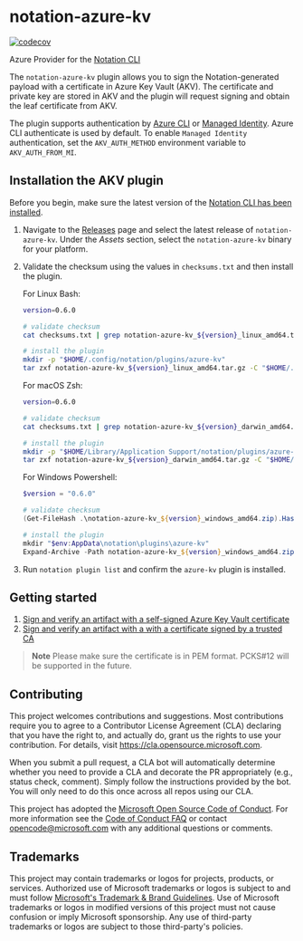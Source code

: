 # notation-azure-kv

[![codecov](https://codecov.io/gh/Azure/notation-azure-kv/branch/main/graph/badge.svg)](https://codecov.io/gh/Azure/notation-azure-kv)

Azure Provider for the [Notation CLI](https://github.com/notaryproject/notation)

The `notation-azure-kv` plugin allows you to sign the Notation-generated payload with a certificate in Azure Key Vault (AKV). The certificate and private key are stored in AKV and the plugin will request signing and obtain the leaf certificate from AKV. 

The plugin supports authentication by [Azure CLI](https://learn.microsoft.com/cli/azure/authenticate-azure-cli) or [Managed Identity](https://learn.microsoft.com/azure/active-directory/managed-identities-azure-resources/overview). Azure CLI authenticate is used by default. To enable `Managed Identity` authentication, set the `AKV_AUTH_METHOD` environment variable to `AKV_AUTH_FROM_MI`.

## Installation the AKV plugin
Before you begin, make sure the latest version of the [Notation CLI has been installed](https://notaryproject.dev/docs/installation/cli/). 

1. Navigate to the [Releases](https://github.com/Azure/notation-azure-kv/releases) page and select the latest release of `notation-azure-kv`. Under the *Assets* section, select the `notation-azure-kv` binary for your platform.
2. Validate the checksum using the values in `checksums.txt` and then install the plugin.

   For Linux Bash:
   ```sh
   version=0.6.0

   # validate checksum
   cat checksums.txt | grep notation-azure-kv_${version}_linux_amd64.tar.gz | sha256sum -c

   # install the plugin
   mkdir -p "$HOME/.config/notation/plugins/azure-kv"
   tar zxf notation-azure-kv_${version}_linux_amd64.tar.gz -C "$HOME/.config/notation/plugins/azure-kv" notation-azure-kv
   ```
   For macOS Zsh:
   ```sh
   version=0.6.0

   # validate checksum
   cat checksums.txt | grep notation-azure-kv_${version}_darwin_amd64.tar.gz | shasum -a 256 -c

   # install the plugin
   mkdir -p "$HOME/Library/Application Support/notation/plugins/azure-kv"
   tar zxf notation-azure-kv_${version}_darwin_amd64.tar.gz -C "$HOME/Library/Application Support/notation/plugins/azure-kv" notation-azure-kv
   ```
   For Windows Powershell:
   ```powershell
   $version = "0.6.0"

   # validate checksum
   (Get-FileHash .\notation-azure-kv_${version}_windows_amd64.zip).Hash

   # install the plugin
   mkdir "$env:AppData\notation\plugins\azure-kv"
   Expand-Archive -Path notation-azure-kv_${version}_windows_amd64.zip -DestinationPath "$env:AppData\notation\plugins\azure-kv"
   ```
3. Run `notation plugin list` and confirm the `azure-kv` plugin is installed.

## Getting started
1. [Sign and verify an artifact with a self-signed Azure Key Vault certificate](docs/self-signed-workflow.md)
2. [Sign and verify an artifact with a with a certificate signed by a trusted CA](docs/ca-signed-workflow.md)

> **Note** Please make sure the certificate is in PEM format. PCKS#12 will be supported in the future.
## Contributing

This project welcomes contributions and suggestions.  Most contributions require you to agree to a
Contributor License Agreement (CLA) declaring that you have the right to, and actually do, grant us
the rights to use your contribution. For details, visit https://cla.opensource.microsoft.com.

When you submit a pull request, a CLA bot will automatically determine whether you need to provide
a CLA and decorate the PR appropriately (e.g., status check, comment). Simply follow the instructions
provided by the bot. You will only need to do this once across all repos using our CLA.

This project has adopted the [Microsoft Open Source Code of Conduct](https://opensource.microsoft.com/codeofconduct/).
For more information see the [Code of Conduct FAQ](https://opensource.microsoft.com/codeofconduct/faq/) or
contact [opencode@microsoft.com](mailto:opencode@microsoft.com) with any additional questions or comments.

## Trademarks

This project may contain trademarks or logos for projects, products, or services. Authorized use of Microsoft
trademarks or logos is subject to and must follow
[Microsoft's Trademark & Brand Guidelines](https://www.microsoft.com/en-us/legal/intellectualproperty/trademarks/usage/general).
Use of Microsoft trademarks or logos in modified versions of this project must not cause confusion or imply Microsoft sponsorship.
Any use of third-party trademarks or logos are subject to those third-party's policies.
